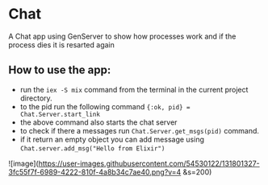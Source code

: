 # Chat

A Chat app using GenServer to show how processes work and if the process dies it is resarted again 

## How to use the app:
  - run the `iex -S mix`  command from the terminal in the current project directory.
  - to the pid run the following command `{:ok, pid} = Chat.Server.start_link` 
  - the above command also starts the chat server
  - to check if there a messages run `Chat.Server.get_msgs(pid)` command.
  - if it return an empty object you can add message using `Chat.server.add_msg("Hello from Elixir")`

![image](https://user-images.githubusercontent.com/54530122/131801327-3fc55f7f-6989-4222-810f-4a8b34c7ae40.png?v=4 &s=200)


